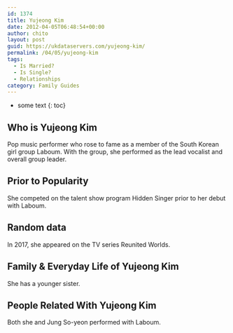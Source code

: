 ```yaml
---
id: 1374
title: Yujeong Kim
date: 2012-04-05T06:48:54+00:00
author: chito
layout: post
guid: https://ukdataservers.com/yujeong-kim/
permalink: /04/05/yujeong-kim
tags:
  - Is Married?
  - Is Single?
  - Relationships
category: Family Guides
---
```


* some text
{: toc}
          
          
## Who is  Yujeong Kim
                  
                  
                  
Pop music performer who rose to fame as a member of the South Korean girl group Laboum. With the group, she performed as the lead vocalist and overall group leader.
                  
                
                
                
## Prior to Popularity 
                  
                  
                  
She competed on the talent show program Hidden Singer prior to her debut with Laboum.
                  
                
                
                
## Random data 
                  
                  
                  
In 2017, she appeared on the TV series Reunited Worlds.
                  
                
                
                
## Family & Everyday Life of Yujeong Kim
                  
                  
                  
She has a younger sister.
                  
                
                
                
## People Related With  Yujeong Kim
                  
                  
                  
Both she and Jung So-yeon performed with Laboum. 
                  
                
              
            
          
          
          
    
    
  
